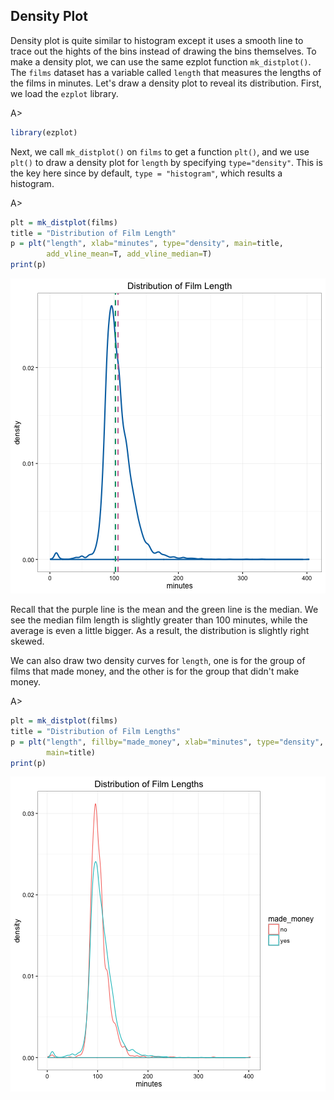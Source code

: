 ## Density Plot

Density plot is quite similar to histogram except it uses a smooth line to trace out the hights of the bins instead of drawing the bins themselves. To make a density plot, we can use the same ezplot function `mk_distplot()`. The `films` dataset has a variable called `length` that measures the lengths of the films in minutes. Let's draw a density plot to reveal its distribution. First, we load the `ezplot` library. 

A>
```r
library(ezplot)
```

Next, we call `mk_distplot()` on `films` to get a function `plt()`, and we use `plt()` to draw a density plot for `length` by specifying `type="density"`. This is the key here since by default, `type = "histogram"`, which results a histogram.

A>
```r
plt = mk_distplot(films)
title = "Distribution of Film Length"
p = plt("length", xlab="minutes", type="density", main=title, 
        add_vline_mean=T, add_vline_median=T)
print(p)
```

![Distribution of Film Length](images/density_length-1.png) 

Recall that the purple line is the mean and the green line is the median. We see the median film length is slightly greater than 100 minutes, while the average is even a little bigger. As a result, the distribution is slightly right skewed. 

We can also draw two density curves for `length`, one is for the group of films that made money, and the other is for the group that didn't make money. 

A>
```r
plt = mk_distplot(films)
title = "Distribution of Film Lengths"
p = plt("length", fillby="made_money", xlab="minutes", type="density",
        main=title)
print(p)
```

![Distribution of Film Length by Two Groups](images/density_length_by_made_money-1.png) 